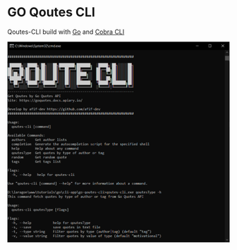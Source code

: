 # GO Qoutes CLI

Qoutes-CLI build with [Go](https://go.dev) and [Cobra CLI](https://github.com/spf13/cobra)

![](https://github.com/afif-dev/go-qoutes-cli/blob/main/go-quotes-cli-ss.png)
